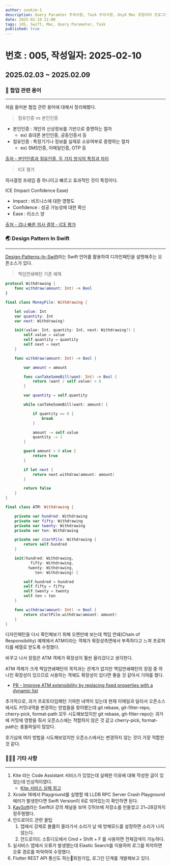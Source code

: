 ```yaml
---
author: sookim-1
description: Query Paramter 주의사항, Task 주의사항, OnyX Mac 유틸리티 프로그램
date: 2025-02-10 21:00
tags: iOS, Swift, Mac, Query Parameter, Task
published: true
---
```

# 번호 : 005, 작성일자: 2025-02-10
## 2025.02.03 ~ 2025.02.09
### 🤝 협업 관련 용어

---

처음 들어본 협업 관련 용어에 대해서 정리해봤다.

> 점유인증 vs 본인인증
> 
- 본인인증 : 개인의 신상정보를 기반으로 증명하는 절차
    - ex) 휴대폰 본인인증, 공동인증서 등
- 점유인증 : 특정기기나 정보를 실제로 소유여부로 증명하는 절차
    - ex) SMS인증, 이메일인증, OTP 등

[출처 - 본인인증과 점유인증, 두 가지 방식의 특징과 차이](https://brunch.co.kr/@jintokki/18)

> ICE 평가
> 

의사결정 프레임 중 하나이고 빠르고 효과적인 것이 특징이다.

ICE (Impact Confidence Ease)

- Impact : 비즈니스에 대한 영향도
- Confidence : 성공 가능성에 대한 확신
- Ease : 리소스 양

[출처 - 겁나 빠른 의사 결정 - ICE 평가](https://brunch.co.kr/@aboutaudience/11)

### 🌏 Design Pattern In Swift

---

[Design-Patterns-In-Swift](https://github.com/ochococo/Design-Patterns-In-Swift)라는 Swift 언어를 활용하여 디자인패턴을 설명해주는 오픈소스가 있다.

> 책임연쇄패턴 기존 예제
> 

```swift
protocol Withdrawing {
    func withdraw(amount: Int) -> Bool
}

final class MoneyPile: Withdrawing {

    let value: Int
    var quantity: Int
    var next: Withdrawing?

    init(value: Int, quantity: Int, next: Withdrawing?) {
        self.value = value
        self.quantity = quantity
        self.next = next
    }

    func withdraw(amount: Int) -> Bool {

        var amount = amount

        func canTakeSomeBill(want: Int) -> Bool {
            return (want / self.value) > 0
        }

        var quantity = self.quantity

        while canTakeSomeBill(want: amount) {

            if quantity == 0 {
                break
            }

            amount -= self.value
            quantity -= 1
        }

        guard amount > 0 else {
            return true
        }

        if let next {
            return next.withdraw(amount: amount)
        }

        return false
    }
}

final class ATM: Withdrawing {

    private var hundred: Withdrawing
    private var fifty: Withdrawing
    private var twenty: Withdrawing
    private var ten: Withdrawing

    private var startPile: Withdrawing {
        return self.hundred
    }

    init(hundred: Withdrawing,
           fifty: Withdrawing,
          twenty: Withdrawing,
             ten: Withdrawing) {

        self.hundred = hundred
        self.fifty = fifty
        self.twenty = twenty
        self.ten = ten
    }

    func withdraw(amount: Int) -> Bool {
        return startPile.withdraw(amount: amount)
    }
}
```

디자인패턴을 다시 확인해보기 위해 오랜만에 보는데 책임 연쇄(Chain of Responsibility) 예제에서 ATM이라는 객체가 확장성측면에서 부족하다고 느껴 프로퍼티를 배열로 받도록 수정했다.

바꾸고 나서 장점은 ATM 객체가 확장성이 훨씬 올라갔다고 생각한다. 

ATM 객체가 크게 책임연쇄패턴의 목적과는 관계가 없지만 책임연쇄패턴의 장점 중 하나인 확장성이 있으므로 사용하는 객체도 확장성이 있다면 좋을 것 같아서 기여를 했다.

- [PR - Improve ATM extensibility by replacing fixed properties with a dynamic list](https://github.com/ochococo/Design-Patterns-In-Swift/pull/131)

추가적으로, 과거 프로토타입패턴 기여한 내역이 있는데 현재 이메일과 달라서 오픈소스에서도 커밋내역을 변경하는 방법들을 찾아봤는데 git rebase, git-filter-repo, cherry-pick, format-path 모두 시도해보았지만 git rebase, git-filter-repo는 과거에 커밋에 영향을 줘서 오픈소스에는 적합하지 않은 것 같고 cherry-pick, format-path는 충돌파일이 많았다.

호기심에 여러 방법을 시도해보았지만 오픈소스에서는 변경하지 않는 것이 가장 적합한 것 같다.

### 🙋🏻‍♂️ 기타 사항

---

1. Kite 라는 Code Assistant 서비스가 있었는데 실패한 이유에 대해 작성한 글이 있었는데 인상적이였다.
    - [Kite 서비스 실패 회고](https://www.kite.com/blog/product/kite-is-saying-farewell/)
2. Xcode 16에서 Playground를 실행할 때 LLDB RPC Server Crash Playground 에러가 발생한다면 Swift Version이 6로 되어있는지 확인하면 된다.
3. [KavSoft](https://www.youtube.com/Kavsoft)라는 SwiftUI 강의 채널을 보며 깃허브에 저장소를 만들었고 21~28강까지 정주행했다.
4. 안드로이드 관련 꿀팁
    1. 앱에서 강제로 볼륨이 올라가서 소리가 날 때 방해모드를 설정하면 소리가 나지 않는다.
    2. 안드로이드 스튜디오에서 Cmd + Shift + F 를 사용하면 전체검색이 가능하다.
5. 실서비스 앱에서 오류가 발생했는데 Elastic Search를 이용하여 로그를 파악하면 오류 경로를 파악하여 수정했다.
6. Flutter REST API 통신도 하는회원가입, 로그인 단계를 개발해보고 있다.
